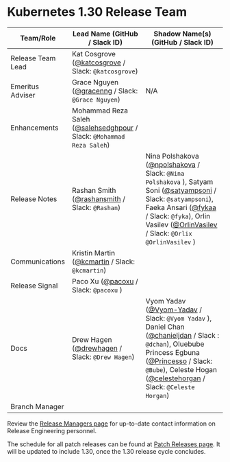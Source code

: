 # Kubernetes 1.30 Release Team

| **Team/Role** | **Lead Name** (**GitHub / Slack ID**) | **Shadow Name(s) (GitHub / Slack ID)** |
|---|---|---|
| Release Team Lead | Kat Cosgrove ([@katcosgrove](https://github.com/katcosgrove) / Slack: `@katcosgrove`) |
| Emeritus Adviser | Grace Nguyen ([@gracenng](https://github.com/gracenng) / Slack: `@Grace Nguyen`) | N/A |
| Enhancements | Mohammad Reza Saleh ([@salehsedghpour](https://github.com/salehsedghpour) / Slack: `@Mohammad Reza Saleh`) |
| Release Notes | Rashan Smith ([@rashansmith](https://github.com/rashansmith) / Slack: `@Rashan`) | Nina Polshakova ([@npolshakova](https://github.com/npolshakova) / Slack: `@Nina Polshakova` ), Satyam Soni ([@satyampsoni](https://github.com/satyampsoni) / Slack: `@satyampsoni`), Faeka Ansari ([@fykaa](https://github.com/fykaa) / Slack: `@fyka`), Orlin Vasilev ([@OrlinVasilev](https://github.com/OrlinVasilev) / Slack:  `@Orlix` `@OrlinVasilev` ) |
| Communications | Kristin Martin ([@kcmartin](https://github.com/kcmartin) / Slack: `@kcmartin`) |
| Release Signal | Paco Xu ([@pacoxu](https://github.com/pacoxu) / Slack: `@pacoxu` ) |
| Docs | Drew Hagen ([@drewhagen](https://github.com/drewhagen) / Slack: `@Drew Hagen`) | Vyom Yadav ([@Vyom-Yadav](https://github.com/Vyom-Yadav) / Slack: `@Vyom Yadav` ), Daniel Chan ([@chanieljdan](https://github.com/chanieljdan) / Slack : `@dchan`), Oluebube Princess Egbuna ([@Princesso](https://github.com/Princesso) / Slack: `@Bube`), Celeste Hogan ([@celestehorgan](https://github.com/celestehorgan) / Slack: `@Celeste Horgan`) |
| Branch Manager |  |  |

Review the [Release Managers page](https://github.com/kubernetes/website/blob/main/content/en/releases/release-managers.md) for up-to-date contact information on Release Engineering personnel.

The schedule for all patch releases can be found at [Patch Releases page](https://github.com/kubernetes/website/blob/main/content/en/releases/patch-releases.md). It will be updated to include 1.30, once the 1.30 release cycle concludes.
